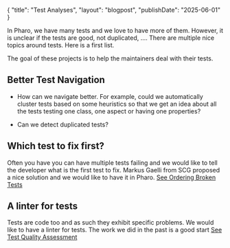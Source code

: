 {
"title": "Test Analyses",
"layout": "blogpost",
"publishDate": "2025-06-01"
}

In Pharo, we have many tests and we love to have more of them. However, it is unclear if the tests are good, not duplicated, ....
There are multiple nice topics around tests. Here is a first list.

The goal of these projects is to help the maintainers deal with their tests.

## Better Test Navigation

- How can we navigate better. For example, could we automatically cluster tests based on some heuristics so that we get an idea about all the tests testing one class, one aspect or having one properties?

- Can we detect duplicated tests?

## Which test to fix first?

Often you have you can have multiple tests failing and we would like to tell the developer what is the first test to fix.
Markus Gaelli from SCG proposed a nice solution and we would like to have it in Pharo. [See Ordering Broken Tests](https://www.researchgate.net/publication/221308163_Ordering_Broken_Unit_Tests_for_Focused_Debugging)

## A linter for tests

Tests are code too and as such they exhibit specific problems. We would like to have a linter for tests. The work we did in the past is a good start [See Test Quality Assessment](https://rmod-files.lille.inria.fr/Team/Texts/Papers/Reic07aTestQualityAssessment.pdf)
